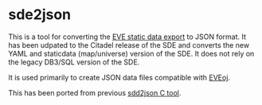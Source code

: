 # sde2json

This is a tool for converting the [EVE static data export](https://eveonline-third-party-documentation.readthedocs.io/en/latest/sde/index.html) to JSON format. It has been udpated to the Citadel release of the SDE and converts the new YAML and staticdata (map/universe) version of the SDE. It does not rely on the legacy DB3/SQL version of the SDE.

It is used primarily to create JSON data files compatible with [EVEoj](https://eve-oj.com/).

This has been ported from previous [sdd2json C tool](https://github.com/xyjax/sdd2json).
